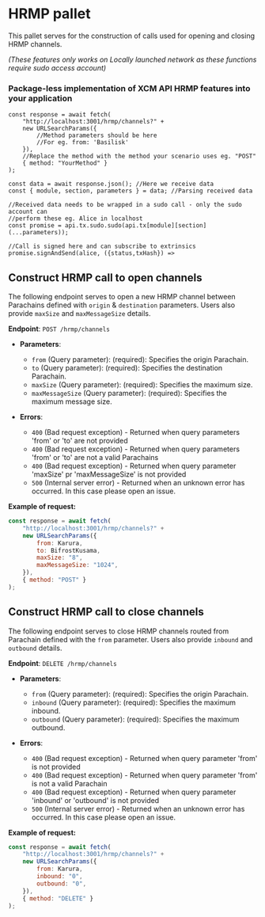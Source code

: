 # HRMP pallet
This pallet serves for the construction of calls used for opening and closing HRMP channels.

*(These features only works on Locally launched network as these functions require sudo access account)*


### Package-less implementation of XCM API HRMP features into your application

```JS
const response = await fetch(
    "http://localhost:3001/hrmp/channels?" +
    new URLSearchParams({
        //Method parameters should be here
        //For eg. from: 'Basilisk'
    }),
    //Replace the method with the method your scenario uses eg. "POST" 
    { method: "YourMethod" }
);

const data = await response.json(); //Here we receive data
const { module, section, parameters } = data; //Parsing received data

//Received data needs to be wrapped in a sudo call - only the sudo account can 
//perform these eg. Alice in localhost
const promise = api.tx.sudo.sudo(api.tx[module][section](...parameters)); 

//Call is signed here and can subscribe to extrinsics
promise.signAndSend(alice, ({status,txHash}) => 
```


## Construct HRMP call to open channels
The following endpoint serves to open a new HRMP channel between Parachains defined with `origin` & `destination` parameters. Users also provide `maxSize` and `maxMessageSize` details.

**Endpoint**: `POST /hrmp/channels`

   - **Parameters**:
     - `from` (Query parameter): (required): Specifies the origin Parachain.
     - `to` (Query parameter): (required): Specifies the destination Parachain.
     - `maxSize` (Query parameter): (required): Specifies the maximum size.
     - `maxMessageSize` (Query parameter): (required): Specifies the maximum message size.

   - **Errors**:
     - `400`  (Bad request exception) - Returned when query parameters 'from' or 'to' are not provided
     - `400`  (Bad request exception) - Returned when query parameters 'from' or 'to' are not a valid Parachains
     - `400`  (Bad request exception) - Returned when query parameter 'maxSize' pr 'maxMessageSize' is not provided
     - `500`  (Internal server error) - Returned when an unknown error has occurred. In this case please open an issue.

**Example of request:**
```js
const response = await fetch(
    "http://localhost:3001/hrmp/channels?" +
    new URLSearchParams({
        from: Karura,
        to: BifrostKusama,
        maxSize: "8",
        maxMessageSize: "1024",
    }),
    { method: "POST" }
);
```

## Construct HRMP call to close channels
The following endpoint serves to close HRMP channels routed from Parachain defined with the `from` parameter. Users also provide `inbound` and `outbound` details.

**Endpoint**: `DELETE /hrmp/channels`

   - **Parameters**:
     - `from` (Query parameter): (required): Specifies the origin Parachain.
     - `inbound` (Query parameter): (required): Specifies the maximum inbound.
     - `outbound` (Query parameter):  (required): Specifies the maximum outbound.

   - **Errors**:
     - `400`  (Bad request exception) - Returned when query parameter 'from' is not provided
     - `400`  (Bad request exception) - Returned when query parameter 'from' is not a valid Parachain
     - `400`  (Bad request exception) - Returned when query parameter 'inbound' or 'outbound' is not provided
     - `500`  (Internal server error) - Returned when an unknown error has occurred. In this case please open an issue.

**Example of request:**
```js
const response = await fetch(
    "http://localhost:3001/hrmp/channels?" +
    new URLSearchParams({
        from: Karura,
        inbound: "0",
        outbound: "0",
    }),
    { method: "DELETE" }
);
```

